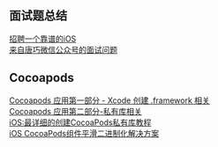 
## 面试题总结
[招聘一个靠谱的iOS](https://github.com/ChenYilong/iOSInterviewQuestions/tree/master/01《招聘一个靠谱的iOS》面试题参考答案)</br>
[来自唐巧微信公众号的面试问题](https://www.jianshu.com/p/542b5a21e3d9)

## Cocoapods
[Cocoapods 应用第一部分 - Xcode 创建 .framework 相关](http://www.cocoachina.com/ios/20150906/13323.html)</br>
[Cocoapods 应用第二部分-私有库相关](http://www.cocoachina.com/ios/20150916/13471.html)</br>
[iOS:最详细的创建CocoaPods私有库教程](http://www.cnblogs.com/XYQ-208910/p/6214066.html)</br>
[iOS CocoaPods组件平滑二进制化解决方案 ](http://www.yiqixiabigao.com/ios-cocoapodszu-jian-ping-hua-er-jin-zhi-hua-fang-an-ji-xiang-xi-jiao-cheng/)</br>
